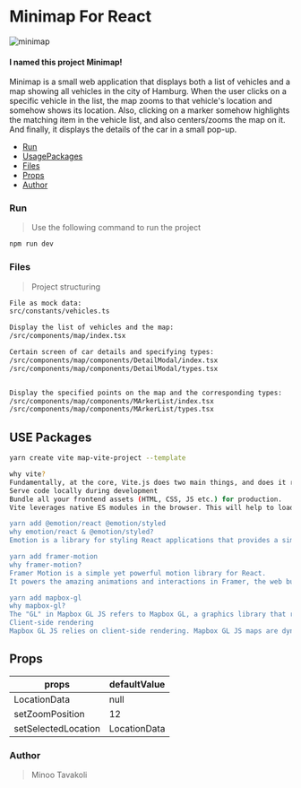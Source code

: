 
# Minimap For React

![minimap](https://imageupload.io/ib/tYll9Sh5MEQm18q_1691943250.png)

#### I named this project Minimap!

Minimap is a small web application that displays both a list of vehicles and a map showing all vehicles in the city of Hamburg.
When the user clicks on a specific vehicle in the list, the map zooms to that vehicle's location and somehow shows its location.
Also, clicking on a marker somehow highlights the matching item in the vehicle list, and also centers/zooms the map on it.
And finally, it displays the details of the car in a small pop-up.

- [Run](#Run)
- [UsagePackages](#UsePackages)
- [Files](#Files)
- [Props](#Props)
- [Author](#Author)

### Run

> Use the following command to run the project

```bash
npm run dev
```

### Files

> Project structuring

```bash
File as mock data:
src/constants/vehicles.ts

Display the list of vehicles and the map:
/src/components/map/index.tsx

Certain screen of car details and specifying types:
/src/components/map/components/DetailModal/index.tsx
/src/components/map/components/DetailModal/types.tsx


Display the specified points on the map and the corresponding types:
/src/components/map/components/MArkerList/index.tsx
/src/components/map/components/MArkerList/types.tsx
```

## USE Packages

```bash
yarn create vite map-vite-project --template

why vite?
Fundamentally, at the core, Vite.js does two main things, and does it really well:
Serve code locally during development
Bundle all your frontend assets (HTML, CSS, JS etc.) for production.
Vite leverages native ES modules in the browser. This will help to load your code instantly, no matter how large your module dependencies are or how large the application code has become. Vite also uses Hot Module Replacement (HMR). HMR accounts for the fast and effective part of Vite, as it watches for state changes in the application and adds and/or removes modules while the application is running without prompting a full reload of the application. What this means for the developers is you can see the changes you make to your code instantly right in your browser as you're coding.

yarn add @emotion/react @emotion/styled
why emotion/react & @emotion/styled?
Emotion is a library for styling React applications that provides a simple and efficient way to manage your styles. It allows you to write CSS in JavaScript and provides a flexible API for styling your components.

yarn add framer-motion
why framer-motion?
Framer Motion is a simple yet powerful motion library for React.
It powers the amazing animations and interactions in Framer, the web builder for creative pros. Zero code, maximum speed.

yarn add mapbox-gl
why mapbox-gl?
The "GL" in Mapbox GL JS refers to Mapbox GL, a graphics library that renders 2D and 3D Mapbox maps as dynamic visual graphics with OpenGL in any compatible web browser, without using additional plugins.
Client-side rendering
Mapbox GL JS relies on client-side rendering. Mapbox GL JS maps are dynamically rendered by combining vector tiles with style rules in the browser rather than on a server, which makes it possible to change the maps's style and displayed data in response to user interaction.
```

## Props

| props               | defaultValue      |
| ------------------- | ----------------- |
| LocationData        | null              |
| setZoomPosition     | 12                |
| setSelectedLocation | LocationData      |

### Author

> Minoo Tavakoli
